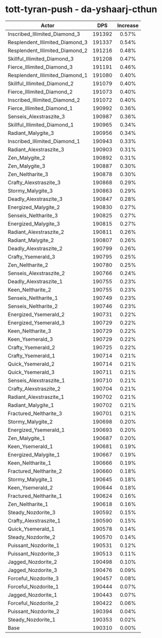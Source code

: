 # tott-tyran-push - da-yshaarj-cthun
| Actor | DPS | Increase |
|---|:---:|:---:|
|Inscribed_Illimited_Diamond_3|191392|0.57%|
|Resplendent_Illimited_Diamond_3|191337|0.54%|
|Resplendent_Illimited_Diamond_2|191216|0.48%|
|Skillful_Illimited_Diamond_3|191208|0.47%|
|Fierce_Illimited_Diamond_3|191191|0.46%|
|Resplendent_Illimited_Diamond_1|191080|0.40%|
|Skillful_Illimited_Diamond_2|191079|0.40%|
|Fierce_Illimited_Diamond_2|191073|0.40%|
|Inscribed_Illimited_Diamond_2|191072|0.40%|
|Fierce_Illimited_Diamond_1|190992|0.36%|
|Senseis_Alexstraszite_3|190987|0.36%|
|Skillful_Illimited_Diamond_1|190965|0.34%|
|Radiant_Malygite_3|190956|0.34%|
|Inscribed_Illimited_Diamond_1|190943|0.33%|
|Radiant_Alexstraszite_3|190903|0.31%|
|Zen_Malygite_2|190892|0.31%|
|Zen_Malygite_3|190887|0.30%|
|Zen_Neltharite_3|190878|0.30%|
|Crafty_Alexstraszite_3|190868|0.29%|
|Stormy_Malygite_3|190863|0.29%|
|Deadly_Alexstraszite_3|190847|0.28%|
|Energized_Malygite_2|190830|0.27%|
|Senseis_Neltharite_3|190825|0.27%|
|Energized_Malygite_3|190815|0.27%|
|Radiant_Alexstraszite_2|190811|0.26%|
|Radiant_Malygite_2|190807|0.26%|
|Deadly_Alexstraszite_2|190799|0.26%|
|Crafty_Ysemerald_3|190795|0.25%|
|Zen_Neltharite_2|190780|0.25%|
|Senseis_Alexstraszite_2|190766|0.24%|
|Deadly_Alexstraszite_1|190755|0.23%|
|Keen_Neltharite_2|190755|0.23%|
|Senseis_Neltharite_1|190749|0.23%|
|Senseis_Neltharite_2|190746|0.23%|
|Energized_Ysemerald_2|190731|0.22%|
|Energized_Ysemerald_3|190729|0.22%|
|Keen_Neltharite_3|190729|0.22%|
|Keen_Ysemerald_3|190729|0.22%|
|Crafty_Ysemerald_2|190725|0.22%|
|Crafty_Ysemerald_1|190714|0.21%|
|Quick_Ysemerald_2|190714|0.21%|
|Quick_Ysemerald_3|190711|0.21%|
|Senseis_Alexstraszite_1|190710|0.21%|
|Crafty_Alexstraszite_2|190704|0.21%|
|Radiant_Alexstraszite_1|190702|0.21%|
|Radiant_Malygite_1|190702|0.21%|
|Fractured_Neltharite_3|190701|0.21%|
|Stormy_Malygite_2|190698|0.20%|
|Energized_Ysemerald_1|190693|0.20%|
|Zen_Malygite_1|190687|0.20%|
|Keen_Ysemerald_1|190681|0.19%|
|Energized_Malygite_1|190667|0.19%|
|Keen_Neltharite_1|190666|0.19%|
|Fractured_Neltharite_2|190660|0.18%|
|Stormy_Malygite_1|190645|0.18%|
|Keen_Ysemerald_2|190644|0.18%|
|Fractured_Neltharite_1|190624|0.16%|
|Zen_Neltharite_1|190618|0.16%|
|Steady_Nozdorite_3|190592|0.15%|
|Crafty_Alexstraszite_1|190590|0.15%|
|Quick_Ysemerald_1|190578|0.14%|
|Steady_Nozdorite_2|190570|0.14%|
|Puissant_Nozdorite_1|190531|0.12%|
|Puissant_Nozdorite_3|190513|0.11%|
|Jagged_Nozdorite_2|190498|0.10%|
|Jagged_Nozdorite_3|190476|0.09%|
|Forceful_Nozdorite_3|190457|0.08%|
|Forceful_Nozdorite_1|190444|0.07%|
|Jagged_Nozdorite_1|190443|0.07%|
|Forceful_Nozdorite_2|190422|0.06%|
|Puissant_Nozdorite_2|190394|0.04%|
|Steady_Nozdorite_1|190353|0.02%|
|Base|190310|0.00%|

